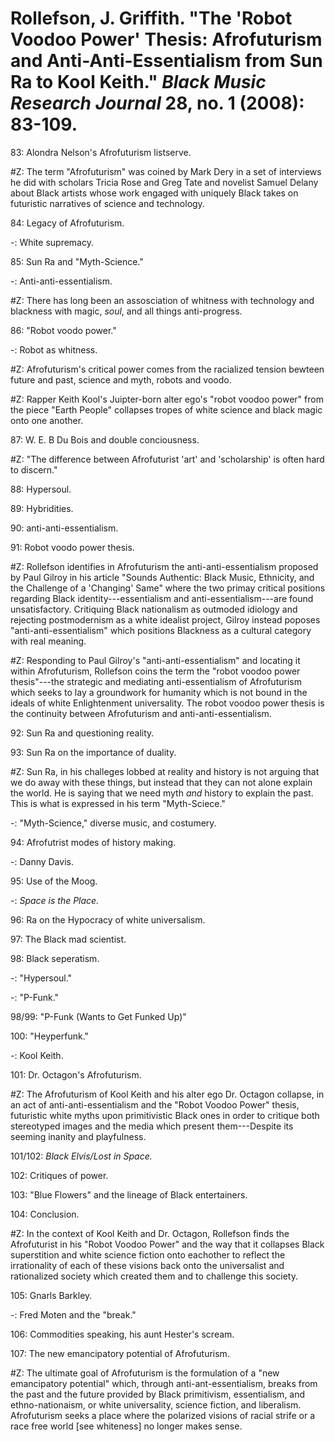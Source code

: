 # Rollefson, J. Griffith. "The 'Robot Voodoo Power' Thesis: Afrofuturism and Anti-Anti-Essentialism from Sun Ra to Kool Keith." *Black Music Research Journal* 28, no. 1 (2008): 83-109.  

83: Alondra Nelson's Afrofuturism listserve.    

#Z: The term "Afrofuturism" was coined by Mark Dery in a set of interviews he did with scholars Tricia Rose and Greg Tate and novelist Samuel Delany about Black artists whose work engaged with uniquely Black takes on futuristic narratives of science and technology.  

84: Legacy of Afrofuturism.  

-: White supremacy.  

85: Sun Ra and "Myth-Science."  

-: Anti-anti-essentialism.  

#Z: There has long been an assosciation of whitness with technology and blackness with magic, *soul*, and all things anti-progress.  

86: "Robot voodo power."  

-: Robot as whitness.  

#Z: Afrofuturism's critical power comes from the racialized tension bewteen future and past, science and myth, robots and voodo.

#Z: Rapper Keith Kool's Juipter-born alter ego's "robot voodoo power" from the piece "Earth People" collapses tropes of white science and black magic onto one another.  

87: W. E. B Du Bois and double conciousness.  

#Z: "The difference between Afrofuturist 'art' and 'scholarship' is often hard to discern."

88: Hypersoul.   

89: Hybridities.  

90: anti-anti-essentialism.  

91: Robot voodo power thesis.  

#Z: Rollefson identifies in Afrofuturism the anti-anti-essentialism proposed by Paul Gilroy in his article "Sounds Authentic: Black Music, Ethnicity, and the Challenge of a 'Changing' Same" where the two primay critical positions regarding Black identity---essentialism and anti-essentialism---are found unsatisfactory. Critiquing Black nationalism as outmoded idiology and rejecting postmodernism as a white idealist project, Gilroy instead poposes "anti-anti-essentialism" which positions Blackness as a cultural category with real meaning.  

#Z: Responding to Paul Gilroy's "anti-anti-essentialism" and locating it within Afrofuturism, Rollefson coins the term the "robot voodoo power thesis"---the strategic and mediating anti-essentialism of Afrofuturism which seeks to lay a groundwork for humanity which is not bound in the ideals of white Enlightenment universality. The robot voodoo power thesis is the continuity between Afrofuturism and anti-anti-essentialism.   

92: Sun Ra and questioning reality.  

93: Sun Ra on the importance of duality. 

#Z: Sun Ra, in his challeges lobbed at reality and history is not arguing that we do away with these things, but instead that they can not alone explain the world. He is saying that we need myth *and* history to explain the past. This is what is expressed in his term "Myth-Sciece."   

-: "Myth-Science," diverse music, and costumery.  

94: Afrofutrist modes of history making.  

-: Danny Davis.  

95: Use of the Moog.  

-: *Space is the Place.*  

96: Ra on the Hypocracy of white universalism.  

97: The Black mad scientist.  

98: Black seperatism.  

-: "Hypersoul."  

-: "P-Funk."  

98/99: "P-Funk (Wants to Get Funked Up)"

100: "Heyperfunk."  

-: Kool Keith.  

101: Dr. Octagon's Afrofuturism.  

#Z: The Afrofuturism of Kool Keith and his alter ego Dr. Octagon collapse, in an act of anti-anti-essentialism and the "Robot Voodoo Power" thesis, futuristic white myths upon primitivistic Black ones in order to critique both stereotyped images and the media which present them---Despite its seeming inanity and playfulness.     

101/102: *Black Elvis/Lost in Space.*  

102: Critiques of power.  

103: "Blue Flowers" and the lineage of Black entertainers.  

104: Conclusion.  

#Z: In the context of Kool Keith and Dr. Octagon, Rollefson finds the Afrofuturist in his "Robot Voodoo Power" and the way that it collapses Black superstition and white science fiction onto eachother to reflect the irrationality of each of these visions back onto the universalist and rationalized society which created them and to challenge this society. 

105: Gnarls Barkley.  

-: Fred Moten and the "break."  

106: Commodities speaking, his aunt Hester's scream.  

107: The new emancipatory potential of Afrofuturism.  

#Z: The ultimate goal of Afrofuturism is the formulation of a "new emancipatory potential" which, through anti-ant-essentialism, breaks from the past and the future provided by Black primitivism, essentialism, and ethno-nationaism, or white universality, science fiction, and liberalism. Afrofuturism seeks a place where the polarized visions of racial strife or a race free world [see whiteness] no longer makes sense.   



